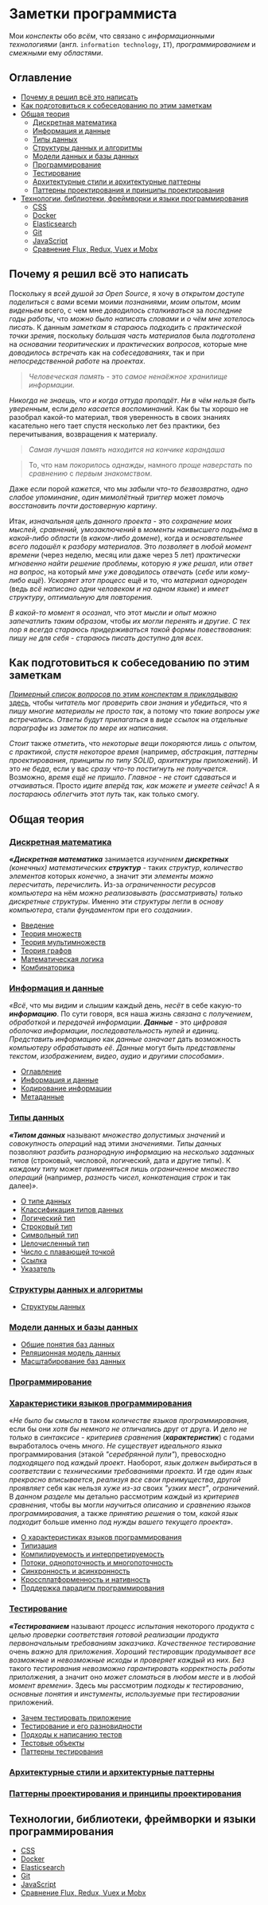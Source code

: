 # Заметки программиста
<!--
My simple notes about everything related to programming.
-->

Мои *конспекты* обо *всём*, что связано с *информационными технологиями*  (англ. `information technology`, `IT`), *программированием* и *смежными* ему *областями*.

## Оглавление
- [Почему я решил всё это написать](#почему-я-решил-всё-это-написать)
- [Как подготовиться к собеседованию по этим заметкам](#как-подготовиться-к-собеседованию-по-этим-заметкам)
- [Общая теория](#общая-теория)
  - [Дискретная математика](#дискретная-математика)
  - [Информация и данные](#информация-и-данные)
  - [Типы данных](#типы-данных)
  - [Структуры данных и алгоритмы](#структуры-данных-и-алгоритмы)
  - [Модели данных и базы данных](#модели-данных-и-базы-данных)
  - [Программирование](#программирование)
  - [Тестирование](#тестирование)
  - [Архитектурные стили и архитектурные паттерны](#архитектурные-стили-и-архитектурные-паттерны)
  - [Паттерны проектирования и принципы проектирования](#паттерны-проектирования-и-принципы-проектирования)
- [Технологии, библиотеки, фреймворки и языки программирования](#технологии-библиотеки-фреймворки-и-языки-программирования)
  - [CSS](./CSS.md)
  - [Docker](./Docker.md)
  - [Elasticsearch](./Elasticsearch.md)
  - [Git](./Git.md)
  - [JavaScript](./JavaScript.md)
  - [Сравнение Flux, Redux, Vuex и Mobx](./Flux-Redux-Vuex-Mobx.md)

## Почему я решил всё это написать

Поскольку я *всей душой за Open Source*, я хочу в *открытом доступе поделиться* с *вами* всеми моими *познаниями*, *моим опытом*, *моим виденьем* всего, с чем мне *доводилось сталкиваться* за *последние годы работы*, что *можно было написать словами* и *о чём мне хотелось писать*. К данным *заметкам* я *стараюсь подходить* с *практической точки зрения*, поскольку *большая часть материалов* была *подготолена* на *основании теоритических* и *практических вопросов*, которые мне *доводилось встречать* как на *собеседованиях*, так и при *непосредственной работе* на *проектах*.

> *Человеческая память* - это *самое ненаёжное хранилище информации*.

*Никогда не знаешь, что и когда оттуда пропадёт*. *Ни в чём нельзя быть уверенным*, если *дело касается воспоминаний*. Как бы ты хорошо не разобрал какой-то материал, твоя уверенность в своих знаниях касательно него тает спустя несколько лет без практики, без перечитывания, возвращения к материалу.
> *Самая лучшая память находится на кончике карандаша*

> То, что нам *покорилось однажды*, намного *проще наверстать* по *сравнению* с *первым знакомством*.

Даже *если* порой *кажется*, что мы *забыли что-то безвозвратно*, *одно слабое упоминание*, *один мимолётный триггер* может *помочь восстановить почти достоверную картину*.

Итак, *изначальная цель данного проекта* - это *сохранение моих мыслей, сравнений, умозаключений* в *моменты наивысшего подъёма* в *какой-либо области* (в *каком-либо домене*), когда и *основательнее всего подошёл* к *разбору материалов*. Это *позволяет* в *любой момент времени* (через неделю, месяц или даже через 5 лет) *практически мгновенно найти решение проблемы*, которую *я уже решал*, или *ответ на вопрос*, на который *мне уже доводилось отвечать* (*себе* или *кому-либо ещё*). *Ускоряет этот процесс* ещё и то, что *материал однороден* (ведь *всё написано одни человеком и на одном языке*) и *имеет структуру*, *оптимальную для повторения*.

*В какой-то момент* я *осознал*, что этот *мысли и опыт можно запечатлить таким образом*, чтобы *их могли перенять и другие*. *С тех пор я всегда стараюсь придерживаться такой формы повествования*: *пишу не для себя* - *стараюсь писать доступно для всех*.

## Как подготовиться к собеседованию по этим заметкам

[*Примерный список вопросов* по этим *конспектам* я *прикладываю* здесь](https://github.com/Max-Starling/Notes/blob/master/InterviewQuestions.md), чтобы *читатель* мог *проверить свои знания* и *убедиться*, что я *пишу многие материалы не просто так*, а потому что *такие вопросы уже встречались*. *Ответы будут прилагаться* в *виде ссылок* на *отдельные параграфы* из *заметок по мере их написания*.

*Стоит* также *отметить*, что *некоторые вещи покоряются лишь с опытом, с практикой, спустя некоторое время* (например, *абстракция*, *паттерны проектирования*, *принципы по типу SOLID*, *архитектуры приложений*). И это *не беда*, если у вас *сразу что-то постигнуть не получается*. Возможно, *время ещё не пришло*. *Главное* - *не стоит сдаваться* и *отчаиваться*. Просто *идите вперёд так, как можете и умеете сейчас*! А я *постараюсь облегчить* этот *путь* так, как только смогу.

## Общая теория

### [Дискретная математика](./DiscreteMath.md)
***«Дискретная математика*** занимается *изучением* ***дискретных** (конечных) математических **структур*** - таких *структур*, *количество элементов* которых *конечно*, а значит эти *элементы* *можно пересчитать, перечислить*. Из-за *ограниченности ресурсов* *компьютера* на нём *можно реализовывать (рассматривать) только дискретные структуры*. Именно эти *структуры* легли в *основу компьютера*, стали *фундаментом* при его *создании»*. 
<!--Поскольку при работе с компьютером только такие объекты и могут рассматриваться, дискретная математика особенно важна для программиста-->
- [Введение](./DiscreteMath.md#введение)
- [Теория множеств](./DiscreteMath.md#теория-множеств)
- [Теория мультимножеств](./DiscreteMath.md#теория-мультимножеств)
- [Теория графов](./DiscreteMath.md#теория-графов)
- [Математическая логика](./DiscreteMath.md#математическая-логика)
- [Комбинаторика](./DiscreteMath.md#комбинаторика)

### [Информация и данные](./Data.md)

<!-- ***«Данными*** называют *цифровое представление информации*, то есть такую *последовательность нулей и единиц*, которую *ЭВМ может интерпретировать* как *число*, *текст*, *изображение*, *видео* или что-либо ещё. В *данном разделе* мы узнаем, как можно *хранить* и *обрабатывать данные»*. -->

*«Всё*, что мы *видим* и *слышим* каждый день, *несёт* в себе какую-то ***информацию***. По сути говоря, вся наша *жизнь связана* с *получением*, *обработкой* и *передачей информации*. ***Данные*** - это *цифровая оболочка* *информации*, *последовательность нулей и единиц*. *Представить информацию* как *данные означает* дать возможность *компьютеру обрабатывать её*. *Данные* могут быть *представлены текстом*, *изображением*, *видео*, *аудио* и *другими способами»*.
- [Оглавление](./Data.md#оглавление)
- [Информация и данные](./Data.md#информация-и-данные)
- [Кодирование информации](./Data.md#кодирование-информации)
- [Метаданные](./Data.md#метаданные)

### [Типы данных](./DataTypes.md)
***«Типом данных*** называют *множество допустимых значений* и *совокупность операций* над этими *значениями*. *Типы данных* позволяют *разбить разнородную информацию* на *несколько заданных типов* (строковый, числовой, логический, дата и другие типы). К *каждому типу* может *применяться* лишь *ограниченное множество операций* (например, *разность чисел*, *конкатенация строк* и так далее)*»*.
- [О типе данных](./DataTypes.md#о-типе-данных)
- [Классификация типов данных](./DataTypes.md#классификация-типов-данных)
- [Логический тип](./DataTypes.md#логический-тип)
- [Строковый тип](./DataTypes.md#строковый-тип)
- [Символьный тип](./DataTypes.md#символьный-тип)
- [Целочисленный тип](./DataTypes.md#целочисленный-тип)
- [Число с плавающей точкой](./DataTypes.md#число-с-плавающей-точкой)
- [Ссылка](./DataTypes.md#ссылка)
- [Указатель](./DataTypes.md#указатель)

### [Структуры данных и алгоритмы]()
- [Структуры данных](./DataStructures.md#структуры-данных)

### [Модели данных и базы данных]()

- [Общие понятия баз данных](./DataModels-Databases.md#общие-понятия-баз-данных)
- [Реляционная модель данных](./DataModels-Databases.md#реляционная-модель-данных)
- [Масштабирование баз данных](./DataModels-Databases.md#масштабирование-баз-данных)

### [Программирование](./Programming.md)

### [Характеристики языков программирования](./ProgrammingLanguageCharacteristics.md)
«*Не было бы смысла* в таком *количестве языков программирования*, если бы они *хотя бы немного не отличались* друг от друга. И дело *не только* в *синтаксисе* - *критериев сравнения* (***характеристик***) с годами выработалось очень *много*. *Не существует идеального языка* программирования (этакой *"серебрянной пули"*), превосходно *подходящего* под *каждый проект*. Наоборот, *язык должен выбираться* в *соответствии* с *техническими требованиями проекта*. И где *один язык прекрасно вписывается*, *реализуя все свои преимущества*, *другой проявляет* себя как нельзя *хуже из-за* своих *"узких мест"*, *ограничений*. В *данном разделе* мы детально рассмотрим *каждый* из *критериев сравнения*, чтобы вы могли *научиться описанию* и *сравнению языков программирования*, а также *принятию решения* о том, *какой язык подходит* больше именно *под нужды вашего текущего проекта*».
- [О характеристиках языков программирования](./ProgrammingLanguageCharacteristics.md#о-характеристиках-языков-программирования)
- [Типизация](./ProgrammingLanguageCharacteristics.md#типизация)
- [Компилируемость и интерпретируемость](./ProgrammingLanguageCharacteristics.md#компилируемость-и-интерпретируемость)
- [Потоки, однопоточность и многопоточность](./ProgrammingLanguageCharacteristics.md#потоки-однопоточность-и-многопоточность)
- [Синхронность и асинхронность](./ProgrammingLanguageCharacteristics.md#синхронность-и-асинхронность)
- [Кроссплатформенность и нативность](./ProgrammingLanguageCharacteristics.md#кроссплатформенность-и-нативность)
- [Поддержка парадигм программирования](./ProgrammingLanguageCharacteristics.md#поддержка-парадигм-программирования)


### [Тестирование](./Testing.md)
***«Тестированием*** называют *процесс испытания* некоторого *продукта* с *целью проверки* *соответствия* *готовой реализации продукта* *первоначальным требованиям заказчика*. *Качественное тестирование* очень *важно* для *приложения*. *Хороший тестировщик продумывает все возможные* и *невозможные исходы* и *проверяет каждый* из них. *Без* такого *тестирования невозможно гарантировать корректность работы прилолжения*, а значит оно *может сломаться* в *любом месте* и в *любой момент времени»*. Здесь мы рассмотрим *подходы к тестированию*, *основные понятия* и *инстументы*, *используемые* при *тестировании* приложений.
- [Зачем тестировать приложение](./Testing.md#зачем-тестировать-приложение)
- [Тестирование и его разновидности](./Testing.md#тестирование-и-его-разновидности)
- [Подходы к написанию тестов](./Testing.md#подходы-к-написанию-тестов)
- [Тестовые объекты](./Testing.md#тестовые-объекты)
- [Паттерны тестирования](./Testing.md#паттерны)


### [Архитектурные стили и архитектурные паттерны](./Architecture-Design.md)

### [Паттерны проектирования и принципы проектирования](./Architecture-Design.md)


<!--
### [Продвинутый JavaScript](./JavaScript.md)

### [Архитектурные стили и паттерны, паттерны и принципы проектирования](./Architecture-Design.md)
### [Тестирование, подходы к тестированию, тестовые объекты и паттерны](./Testing.md)

### [Асинхронность в NodeJS, цикл событий, стек вызовов и многое другое](./NodeJS.md)
### [Элементы функционального программирования](./FunctionalProgramming.md)
### [Всё,что нужно знать о Docker](./Docker.md)
### [Elascticsearch и как работает индексация](./Elasticsearch.md)
### [Работа браузеров, рендеринг критического пути](./Browsers.md)

-->



## Технологии, библиотеки, фреймворки и языки программирования
  - [CSS](./CSS.md)
  - [Docker](./Docker.md)
  - [Elasticsearch](./Elasticsearch.md)
  - [Git](./Git.md)
  - [JavaScript](./JavaScript.md)
  - [Сравнение Flux, Redux, Vuex и Mobx](./Flux-Redux-Vuex-Mobx.md)







